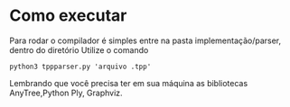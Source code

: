 # Como executar
Para rodar o compilador é simples entre na pasta implementação/parser, dentro do diretório
Utilize o comando

```python3 tppparser.py 'arquivo .tpp'```

Lembrando que você precisa ter em sua máquina as bibliotecas AnyTree,Python Ply, Graphviz.
